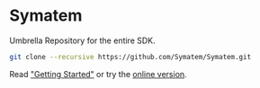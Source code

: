 # Symatem
Umbrella Repository for the entire SDK.  

```sh
git clone --recursive https://github.com/Symatem/Symatem.git
```

Read ["Getting Started"](https://github.com/Symatem/Documentation/blob/master/Toolchain/UserInterface.md)
or try the [online version](https://symatem.github.io/UserInterface/index.html).
